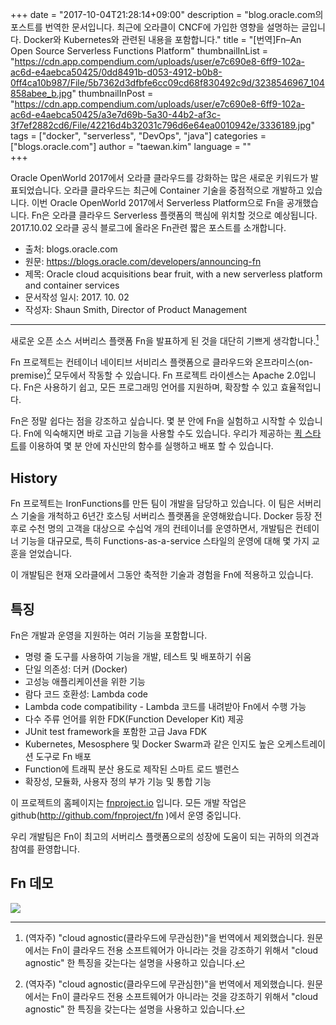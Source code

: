+++
date = "2017-10-04T21:28:14+09:00"
description = "blog.oracle.com의 포스트를 번역한 문서입니다. 최근에 오라클이 CNCF에 가입한 영향을 설명하는 글입니다.  Docker와 Kubernetes와 관련된 내용을 포함합니다."
title = "[번역]Fn–An Open Source Serverless Functions Platform"
thumbnailInList = "https://cdn.app.compendium.com/uploads/user/e7c690e8-6ff9-102a-ac6d-e4aebca50425/0dd8491b-d053-4912-b0b8-0ff4ca10b987/File/5b7362d3dfbfe6cc09cd68f830492c9d/3238546967_104858abee_b.jpg"
thumbnailInPost = "https://cdn.app.compendium.com/uploads/user/e7c690e8-6ff9-102a-ac6d-e4aebca50425/a3e7d69b-5a30-44b2-af3c-3f7ef2882cd6/File/42216d4b32031c796d6e64ea0010942e/3336189.jpg"
tags = ["docker", "serverless", "DevOps", "java"]
categories = ["blogs.oracle.com"]
author = "taewan.kim"
language = ""  
+++

Oracle OpenWorld 2017에서 오라클 클라우드를 강화하는 많은 새로운 키워드가 발표되었습니다. 오라클 클라우드는 최근에 Container 기술을 중점적으로 개발하고 있습니다. 이번 Oracle OpenWorld 2017에서 Serverless Platform으로 Fn을 공개했습니다. Fn은 오라클 클라우드 Serverless 플랫폼의 핵심에 위치할 것으로 예상됩니다. 2017.10.02 오라클 공식 블로그에 올라온 Fn관련 짧은 포스트를 소개합니다.

- 출처: blogs.oracle.com
- 원문: https://blogs.oracle.com/developers/announcing-fn
- 제목: Oracle cloud acquisitions bear fruit, with a new serverless platform and container services
- 문서작성 일시: 2017. 10. 02
- 작성자: Shaun Smith, Director of Product Management

----

새로운 오픈 소스 서버리스 플랫폼 Fn을 발표하게 된 것을 대단히 기쁘게 생각합니다.[^1]

[^1]: (역자주) "cloud agnostic(클라우드에 무관심한)"을 번역에서 제외했습니다. 원문에서는 Fn이 클라우드 전용 소프트웨어가 아니라는 것을 강조하기 위해서 "cloud agnostic" 한 특징을 갖는다는 설명을 사용하고 있습니다.

Fn 프로젝트는 컨테이너 네이티브 서비리스 플랫폼으로 클라우드와 온프라미스(on-premise)[^1] 모두에서 작동할 수 있습니다. Fn 프로젝트 라이센스는 Apache 2.0입니다. Fn은 사용하기 쉽고, 모든 프로그래밍 언어를 지원하며, 확장할 수 있고 효율적입니다.

[^2]: (역자주)온프레미스는 인터넷 네트워크에 연결된 서버팜이나 클라우드 등의 원격 환경에서 사용하는 것이 아니라 건물에서 일하는 직원 또는 단체에서 설치, 실행되는 방식을 의미합니다.

Fn은 정말 쉽다는 점을 강조하고 싶습니다. 몇 분 안에 Fn을 실험하고 시작할 수 있습니다. Fn에 익숙해지면 바로 고급 기능을 사용할 수도 있습니다. 우리가 제공하는 [퀵 스타트](https://github.com/fnproject/fn#quickstart)를 이용하여 몇 분 안에 자신만의 함수를 실행하고 배포 할 수 있습니다.

## History

Fn 프로젝트는 IronFunctions를 만든 팀이 개발을 담당하고 있습니다. 이 팀은 서버리스 기술을 개척하고 6년간 호스팅 서버리스 플랫폼을 운영해왔습니다. Docker 등장 전후로 수천 명의 고객을 대상으로 수십억 개의 컨테이너를 운영하면서, 개발팀은 컨테이너 기능을 대규모로, 특히 Functions-as-a-service 스타일의 운영에 대해 몇 가지 교훈을 얻었습니다.

이 개발팀은 현재 오라클에서 그동안 축적한 기술과 경험을 Fn에 적용하고 있습니다.

## 특징

Fn은 개발과 운영을 지원하는 여러 기능을 포함합니다.

- 명령 줄 도구를 사용하여 기능을 개발, 테스트 및 배포하기 쉬움
- 단일 의존성: 더커 (Docker)
- 고성능 애플리케이션을 위한 기능
- 람다 코드 호환성: Lambda code
- Lambda code compatibility - Lambda 코드를 내려받아 Fn에서 수행 가능
- 다수 주류 언어를 위한 FDK(Function Developer Kit) 제공
- JUnit test framework을 포함한 고급 Java FDK
- Kubernetes, Mesosphere 및 Docker Swarm과 같은 인지도 높은 오케스트레이션 도구로 Fn 배포
- Function에 트래픽 분산 용도로 제작된 스마트 로드 밸런스
- 확장성, 모듈화, 사용자 정의 부가 기능 및 통합 기능

이 프로젝트의 홈페이지는 [fnproject.io](http://fnproject.io/) 입니다. 모든 개발 작업은 github(http://github.com/fnproject/fn )에서 운영 중입니다.

우리 개발팀은 Fn이 최고의 서버리스 플랫폼으로의 성장에 도움이 되는 귀하의 의견과 참여를 환영합니다.

## Fn 데모

![](http://fnproject.io/images/cli.gif)
